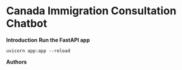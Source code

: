 # Canada Immigration Consultation Chatbot
<b>Introduction</b>
<b>Run the FastAPI app</b>

```
uvicorn app:app --reload
```

<b>Authors</b>
